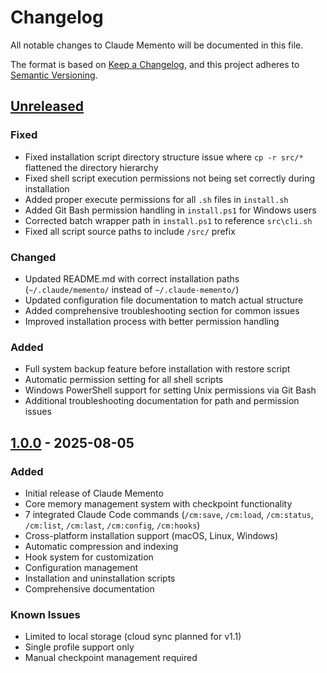 # Changelog

All notable changes to Claude Memento will be documented in this file.

The format is based on [Keep a Changelog](https://keepachangelog.com/en/1.0.0/),
and this project adheres to [Semantic Versioning](https://semver.org/spec/v2.0.0.html).

## [Unreleased]

### Fixed
- Fixed installation script directory structure issue where `cp -r src/*` flattened the directory hierarchy
- Fixed shell script execution permissions not being set correctly during installation
- Added proper execute permissions for all `.sh` files in `install.sh`
- Added Git Bash permission handling in `install.ps1` for Windows users
- Corrected batch wrapper path in `install.ps1` to reference `src\cli.sh`
- Fixed all script source paths to include `/src/` prefix

### Changed
- Updated README.md with correct installation paths (`~/.claude/memento/` instead of `~/.claude-memento/`)
- Updated configuration file documentation to match actual structure
- Added comprehensive troubleshooting section for common issues
- Improved installation process with better permission handling

### Added
- Full system backup feature before installation with restore script
- Automatic permission setting for all shell scripts
- Windows PowerShell support for setting Unix permissions via Git Bash
- Additional troubleshooting documentation for path and permission issues

## [1.0.0] - 2025-08-05

### Added
- Initial release of Claude Memento
- Core memory management system with checkpoint functionality
- 7 integrated Claude Code commands (`/cm:save`, `/cm:load`, `/cm:status`, `/cm:list`, `/cm:last`, `/cm:config`, `/cm:hooks`)
- Cross-platform installation support (macOS, Linux, Windows)
- Automatic compression and indexing
- Hook system for customization
- Configuration management
- Installation and uninstallation scripts
- Comprehensive documentation

### Known Issues
- Limited to local storage (cloud sync planned for v1.1)
- Single profile support only
- Manual checkpoint management required

[Unreleased]: https://github.com/claude-memento/claude-memento/compare/v1.0.0...HEAD
[1.0.0]: https://github.com/claude-memento/claude-memento/releases/tag/v1.0.0